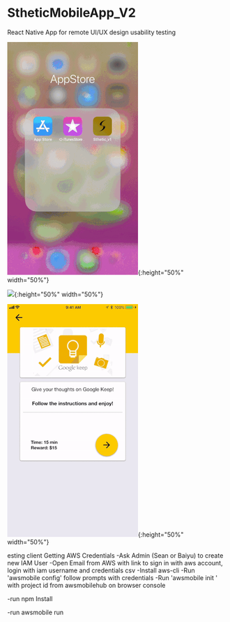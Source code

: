 # StheticMobileApp_V2
React Native App for remote UI/UX design usability testing

![](stheticLogin.gif){:height="50%" width="50%"}

![](stheticHomepage.gif){:height="50%" width="50%"}

![](stheticTesting.gif){:height="50%" width="50%"}



esting client
Getting AWS Credentials -Ask Admin (Sean or Baiyu) to create new IAM User -Open Email from AWS with link to sign in with aws account, login with iam username and credentials csv -Install aws-cli -Run 'awsmobile config' follow prompts with credentials -Run 'awsmobile init ' with project id from awsmobilehub on browser console

-run npm Install

-run awsmobile run
